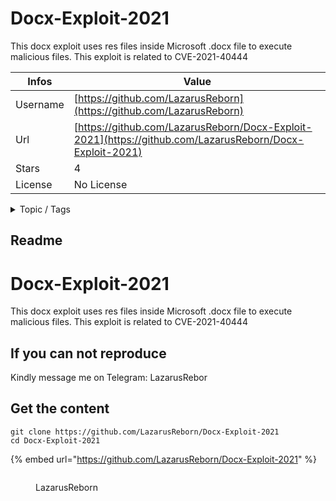 # Docx-Exploit-2021

This docx exploit uses res files inside Microsoft .docx file to execute malicious files. This exploit is related to CVE-2021-40444

| Infos    | Value                                                              |
| -------- | -------------------------------------------------------------------|
| Username | [https://github.com/LazarusReborn](https://github.com/LazarusReborn) |
| Url      | [https://github.com/LazarusReborn/Docx-Exploit-2021](https://github.com/LazarusReborn/Docx-Exploit-2021)                                               |
| Stars    | 4                                                          |
| License  | No License                                                        |

<details>

<summary>Topic / Tags</summary>

* botnet* docx* exploit* payload* rat* rce

</details>

## Readme

# Docx-Exploit-2021

This docx exploit uses res files inside Microsoft .docx file to execute malicious files.
This exploit is related to CVE-2021-40444


## If you can not reproduce

Kindly message me on Telegram: LazarusRebor



## Get the content

```
git clone https://github.com/LazarusReborn/Docx-Exploit-2021
cd Docx-Exploit-2021
```

{% embed url="https://github.com/LazarusReborn/Docx-Exploit-2021" %}

<figure><img src="https://avatars.githubusercontent.com/u/89079373?v=4" alt=""><figcaption><p>LazarusReborn</p></figcaption></figure>
